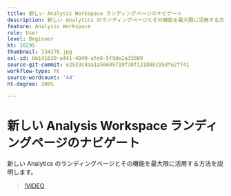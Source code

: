 ```yaml
---
title: 新しい Analysis Workspace ランディングページのナビゲート
description: 新しい Analytics のランディングページとその機能を最大限に活用する方法を説明します。
feature: Analysis Workspace
role: User
level: Beginner
kt: 10295
thumbnail: 334278.jpg
exl-id: bb141630-a441-4049-afe0-5f9de2a33089
source-git-commit: e2933c4aa1a56609719f38f131888c95dfe2f741
workflow-type: ht
source-wordcount: '44'
ht-degree: 100%

---
```


# 新しい Analysis Workspace ランディングページのナビゲート

新しい Analytics のランディングページとその機能を最大限に活用する方法を説明します。

>[!VIDEO](https://video.tv.adobe.com/v/334278/?quality=12&learn=on)
